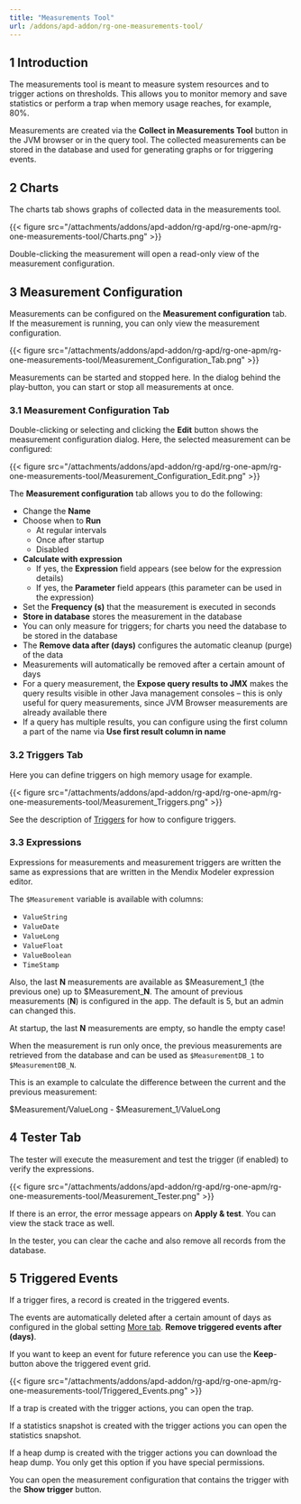 ```yaml
---
title: "Measurements Tool"
url: /addons/apd-addon/rg-one-measurements-tool/
---
```


## 1 Introduction

The measurements tool is meant to measure system resources and to trigger actions on thresholds. This allows you to monitor memory and save statistics or perform a trap when memory usage reaches, for example, 80%. 

Measurements are created via the **Collect in Measurements Tool** button in the JVM browser or in the query tool. The collected measurements can be stored in the database and used for generating graphs or for triggering events.

## 2 Charts

The charts tab shows graphs of collected data in the measurements tool.

 {{< figure src="/attachments/addons/apd-addon/rg-apd/rg-one-apm/rg-one-measurements-tool/Charts.png" >}}

Double-clicking the measurement will open a read-only view of the measurement configuration.

## 3 Measurement Configuration

Measurements can be configured on the **Measurement configuration** tab. If the measurement is running, you can only view the measurement configuration. 

  {{< figure src="/attachments/addons/apd-addon/rg-apd/rg-one-apm/rg-one-measurements-tool/Measurement_Configuration_Tab.png" >}}                     

Measurements can be started and stopped here. In the dialog behind the play-button, you can start or stop all measurements at once.

### 3.1 Measurement Configuration Tab

Double-clicking or selecting and clicking the **Edit** button shows the measurement configuration dialog.  Here, the selected measurement can be configured:

 {{< figure src="/attachments/addons/apd-addon/rg-apd/rg-one-apm/rg-one-measurements-tool/Measurement_Configuration_Edit.png" >}}

The **Measurement configuration** tab allows you to do the following:

*   Change the **Name**
*   Choose when to **Run**
     - At regular intervals
     - Once after startup
     - Disabled
*   **Calculate with expression**
     - If yes, the **Expression** field appears (see below for the expression details)
     - If yes, the **Parameter** field appears (this parameter can be used in the expression)
*   Set the **Frequency (s)** that the measurement is executed in seconds
*   **Store in database** stores the measurement in the database
 * You can only measure for triggers; for charts you need the database to be stored in the database
*   The **Remove data after (days)** configures the automatic cleanup (purge) of the data
 * Measurements will automatically be removed after a certain amount of days
*   For a query measurement, the **Expose query results to JMX** makes the query results visible in other Java management consoles – this is only useful for query measurements, since JVM Browser measurements are already available  there
*   If a query has multiple results, you can configure using the first column a part of the name via **Use first result column in name**

### 3.2 Triggers Tab

Here you can define triggers on high memory usage for example.

 {{< figure src="/attachments/addons/apd-addon/rg-apd/rg-one-apm/rg-one-measurements-tool/Measurement_Triggers.png" >}}                 

See the description of [Triggers](/addons/apd-addon/rg-one-triggers/) for how to configure triggers.

### 3.3 Expressions

Expressions for measurements and measurement triggers are written the same as expressions that are written in the Mendix Modeler expression editor. 

The `$Measurement` variable is available with columns:

* `ValueString`
* `ValueDate`
* `ValueLong`
* `ValueFloat`
* `ValueBoolean`
* `TimeStamp`

Also, the last **N** measurements are available as $Measurement_1 (the previous one) up to $Measurement_**N**. The amount of previous measurements (**N**) is configured in the app. The default is 5, but an admin can changed this. 

At startup, the last **N** measurements are empty, so handle the empty case!

When the measurement is run only once, the previous measurements are retrieved from the database and can be used as `$MeasurementDB_1` to `$MeasurementDB_N`. 

This is an example to calculate the difference between the current and the previous measurement:

$Measurement/ValueLong - $Measurement_1/ValueLong

## 4 Tester Tab

The tester will execute the measurement and test the trigger (if enabled) to verify the expressions.

{{< figure src="/attachments/addons/apd-addon/rg-apd/rg-one-apm/rg-one-measurements-tool/Measurement_Tester.png" >}}

If there is an error, the error message appears on **Apply & test**. You can view the stack trace as well.

In the tester, you can clear the cache and also remove all records from the database.

## 5 Triggered Events

If a trigger fires, a record is created in the triggered events. 

The events are automatically deleted after a certain amount of days as configured in the global setting [More tab](/addons/apd-addon/rg-one-configuration/#more). 
**Remove triggered events after (days)**. 

If you want to keep an event for future reference you can use the **Keep**-button above the triggered event grid.

{{< figure src="/attachments/addons/apd-addon/rg-apd/rg-one-apm/rg-one-measurements-tool/Triggered_Events.png" >}}

If a trap is created with the trigger actions, you can open the trap.

If a statistics snapshot is created with the trigger actions you can open the statistics snapshot.

If a heap dump is created with the trigger actions you can download the heap dump. 
You only get this option if you have special permissions.

You can open the measurement configuration that contains the trigger with the **Show trigger** button.
